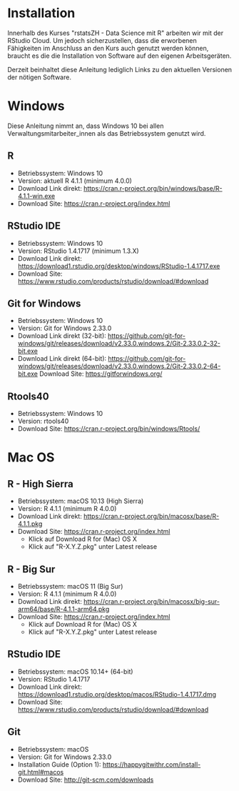 # Installation

Innerhalb des Kurses "rstatsZH - Data Science mit R" arbeiten wir mit der RStudio Cloud. Um jedoch sicherzustellen, dass die erworbenen Fähigkeiten im Anschluss an den Kurs auch genutzt werden können, braucht es die die Installation von Software auf den eigenen Arbeitsgeräten. 

Derzeit beinhaltet diese Anleitung lediglich Links zu den aktuellen Versionen der nötigen Software. 

# Windows

Diese Anleitung nimmt an, dass Windows 10 bei allen Verwaltungsmitarbeiter_innen als das Betriebssystem genutzt wird.

## R 

- Betriebssystem: Windows 10
- Version: aktuell R 4.1.1 (minimum 4.0.0)
- Download Link direkt: https://cran.r-project.org/bin/windows/base/R-4.1.1-win.exe
- Download Site: https://cran.r-project.org/index.html

## RStudio IDE

- Betriebssystem: Windows 10
- Version: RStudio 1.4.1717 (minimum 1.3.X)
- Download Link direkt: https://download1.rstudio.org/desktop/windows/RStudio-1.4.1717.exe
- Download Site: https://www.rstudio.com/products/rstudio/download/#download

## Git for Windows

- Betriebssystem: Windows 10
- Version: Git for Windows 2.33.0
- Download Link direkt (32-bit): https://github.com/git-for-windows/git/releases/download/v2.33.0.windows.2/Git-2.33.0.2-32-bit.exe
- Download Link direkt (64-bit): https://github.com/git-for-windows/git/releases/download/v2.33.0.windows.2/Git-2.33.0.2-64-bit.exe
Download Site: https://gitforwindows.org/

## Rtools40

- Betriebssystem: Windows 10
- Version: rtools40
- Download Site: https://cran.r-project.org/bin/windows/Rtools/

# Mac OS

## R - High Sierra

- Betriebssystem: macOS 10.13 (High Sierra)
- Version: R 4.1.1 (minimum R 4.0.0)
- Download Link direkt: https://cran.r-project.org/bin/macosx/base/R-4.1.1.pkg
- Download Site: https://cran.r-project.org/index.html
    - Klick auf Download R for (Mac) OS X
    - Klick auf "R-X.Y.Z.pkg" unter Latest release

## R - Big Sur

- Betriebssystem: macOS 11 (Big Sur)
- Version: R 4.1.1 (minimum R 4.0.0)
- Download Link direkt: https://cran.r-project.org/bin/macosx/big-sur-arm64/base/R-4.1.1-arm64.pkg
- Download Site: https://cran.r-project.org/index.html
    - Klick auf Download R for (Mac) OS X
    - Klick auf "R-X.Y.Z.pkg" unter Latest release

## RStudio IDE

- Betriebssystem: macOS 10.14+ (64-bit)
- Version: RStudio 1.4.1717
- Download Link direkt: https://download1.rstudio.org/desktop/macos/RStudio-1.4.1717.dmg
- Download Site: https://www.rstudio.com/products/rstudio/download/#download

## Git

- Betriebssystem: macOS 
- Version: Git for Windows 2.33.0
- Installation Guide (Option 1): https://happygitwithr.com/install-git.html#macos
- Download Site: http://git-scm.com/downloads


